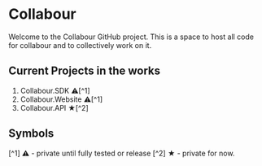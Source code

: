 # Collabour

Welcome to the Collabour GitHub project.
This is a space to host all code for collabour and to collectively work on it.

## Current Projects in the works
1. Collabour.SDK ⚠[^1]
2. Collabour.Website ⚠[^1]
3. Collabour.API ★[^2]

## Symbols
[^1] ⚠ - private until fully tested or release
[^2] ★ - private for now.

